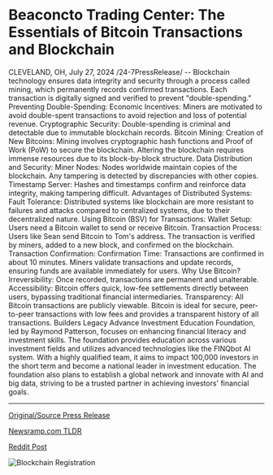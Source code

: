 # Beaconcto Trading Center: The Essentials of Bitcoin Transactions and Blockchain

CLEVELAND, OH, July 27, 2024 /24-7PressRelease/ -- Blockchain technology ensures data integrity and security through a process called mining, which permanently records confirmed transactions. Each transaction is digitally signed and verified to prevent "double-spending."  Preventing Double-Spending:  Economic Incentives: Miners are motivated to avoid double-spent transactions to avoid rejection and loss of potential revenue. Cryptographic Security: Double-spending is criminal and detectable due to immutable blockchain records.  Bitcoin Mining:  Creation of New Bitcoins: Mining involves cryptographic hash functions and Proof of Work (PoW) to secure the blockchain. Altering the blockchain requires immense resources due to its block-by-block structure.  Data Distribution and Security:  Miner Nodes: Nodes worldwide maintain copies of the blockchain. Any tampering is detected by discrepancies with other copies. Timestamp Server: Hashes and timestamps confirm and reinforce data integrity, making tampering difficult.  Advantages of Distributed Systems:  Fault Tolerance: Distributed systems like blockchain are more resistant to failures and attacks compared to centralized systems, due to their decentralized nature.  Using Bitcoin (BSV) for Transactions:  Wallet Setup: Users need a Bitcoin wallet to send or receive Bitcoin. Transaction Process: Users like Sean send Bitcoin to Tom's address. The transaction is verified by miners, added to a new block, and confirmed on the blockchain.  Transaction Confirmation:  Confirmation Time: Transactions are confirmed in about 10 minutes. Miners validate transactions and update records, ensuring funds are available immediately for users.  Why Use Bitcoin?  Irreversibility: Once recorded, transactions are permanent and unalterable. Accessibility: Bitcoin offers quick, low-fee settlements directly between users, bypassing traditional financial intermediaries. Transparency: All Bitcoin transactions are publicly viewable. Bitcoin is ideal for secure, peer-to-peer transactions with low fees and provides a transparent history of all transactions.  Builders Legacy Advance Investment Education Foundation, led by Raymond Patterson, focuses on enhancing financial literacy and investment skills. The foundation provides education across various investment fields and utilizes advanced technologies like the FINQbot AI system. With a highly qualified team, it aims to impact 100,000 investors in the short term and become a national leader in investment education. The foundation also plans to establish a global network and innovate with AI and big data, striving to be a trusted partner in achieving investors' financial goals. 

---

[Original/Source Press Release](https://www.24-7pressrelease.com/press-release/512890/beaconcto-trading-center-the-essentials-of-bitcoin-transactions-and-blockchain)
                    

[Newsramp.com TLDR](None) 



[Reddit Post](https://www.reddit.com/r/CryptoNewsInfo/comments/1edahu5/blockchain_technology_and_bitcoin_ensuring_data/) 



![Blockchain Registration](https://cdn.newsramp.app/24-7PressRelease/qrcode/247/27/hikeAic_.webp)